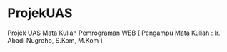 # ProjekUAS
Projek UAS Mata Kuliah Pemrograman WEB ( Pengampu Mata Kuliah : Ir. Abadi Nugroho, S.Kom, M.Kom )
